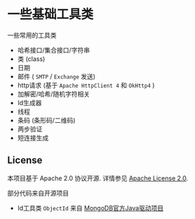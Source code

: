 # 一些基础工具类

一些常用的工具类

- 哈希接口/集合接口/字符串
- 类 (class)
- 日期
- 邮件 ( `SMTP` / `Exchange` 发送)
- http请求 (基于 `Apache HttpClient 4` 和 `OkHttp4` )
- 加解密/哈希/随机字符相关
- Id生成器
- 线程
- 条码 (条形码/二维码)
- 两步验证
- 短连接生成

## License

本项目基于 Apache 2.0 协议开源. 详情参见 [Apache License 2.0](http://www.apache.org/licenses/LICENSE-2.0).

部分代码来自开源项目

- Id工具类 `ObjectId` 来自 [MongoDB官方Java驱动项目](https://github.com/mongodb/mongo-java-driver)
